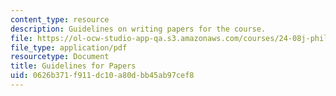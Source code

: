 ```yaml
---
content_type: resource
description: Guidelines on writing papers for the course.
file: https://ol-ocw-studio-app-qa.s3.amazonaws.com/courses/24-08j-philosophical-issues-in-brain-science-spring-2009/0626b371f911dc10a80dbb45ab97cef8_MIT24_08JS09_assn06.pdf
file_type: application/pdf
resourcetype: Document
title: Guidelines for Papers
uid: 0626b371-f911-dc10-a80d-bb45ab97cef8
---
```


